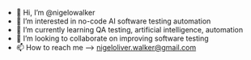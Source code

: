 - 👋 Hi, I’m @nigelowalker
- 👀 I’m interested in no-code AI software testing automation 
- 🌱 I’m currently learning QA testing, artificial intelligence, automation
- 💞️ I’m looking to collaborate on improving software testing
- 📫 How to reach me --> nigeloliver.walker@gmail.com

<!---
nigelowalker/nigelowalker is a ✨ special ✨ repository because its `README.md` (this file) appears on your GitHub profile.
You can click the Preview link to take a look at your changes.
--->
